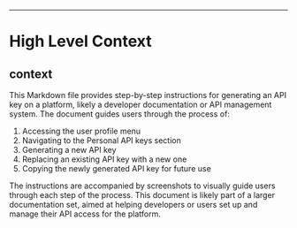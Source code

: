 

  ---
# High Level Context
## context
This Markdown file provides step-by-step instructions for generating an API key on a platform, likely a developer documentation or API management system. The document guides users through the process of:

1. Accessing the user profile menu
2. Navigating to the Personal API keys section
3. Generating a new API key
4. Replacing an existing API key with a new one
5. Copying the newly generated API key for future use

The instructions are accompanied by screenshots to visually guide users through each step of the process. This document is likely part of a larger documentation set, aimed at helping developers or users set up and manage their API access for the platform.

  